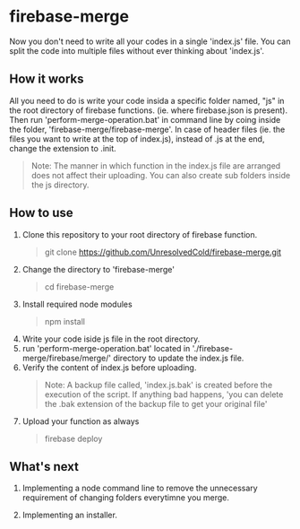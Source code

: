 # firebase-merge

Now you don't need to write all your codes in a single 'index.js' file. You can split the code into multiple files without ever thinking about 'index.js'.

## How it works

All you need to do is write your code insida a specific folder named, "js" in the root directory of firebase functions. (ie. where firebase.json is present).
Then run 'perform-merge-operation.bat' in command line by coing inside the folder, 'firebase-merge/firebase-merge'.
In case of header files (ie. the files you want to write at the top of index.js), instead of .js at the end, change the extension to .init.
>Note: The manner in which function in the index.js file are arranged does not affect their uploading.
>You can also create sub folders inside the js directory.

## How to use

1. Clone this repository to your root directory of firebase function.
    >git clone <https://github.com/UnresolvedCold/firebase-merge.git>
1. Change the directory to 'firebase-merge'
    >cd firebase-merge
1. Install required node modules
    >npm install
1. Write your code iside js file in the root directory.
1. run 'perform-merge-operation.bat' located in './firebase-merge/firebase/merge/' directory to update the index.js file.
1. Verify the content of index.js before uploading. 
    >Note: A backup file called, 'index.js.bak' is created before the execution of the script. If anything bad happens, 'you can delete the .bak extension of the backup file to get your original file'
1. Upload your function as always
    >firebase deploy

## What's next

1. Implementing a node command line to remove the unnecessary requirement of changing folders everytimne you merge.

1. Implementing an installer.
